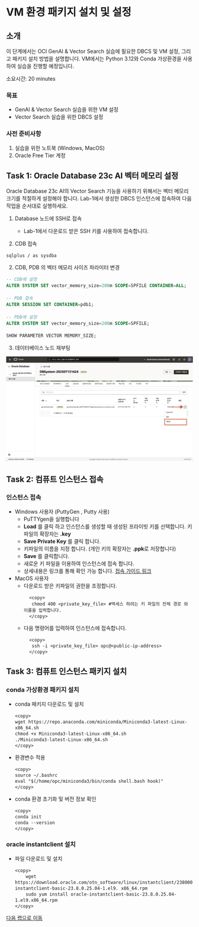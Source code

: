# VM 환경 패키지 설치 및 설정

## 소개

이 단계에서는 OCI GenAI & Vector Search 실습에 필요한 DBCS 및 VM 설정, 그리고 패키지 설치 방법을 설명합니다.
VM에서는 Python 3.12와 Conda 가상환경을 사용하여 실습을 진행할 예정입니다.

소요시간: 20 minutes

### 목표

- GenAI & Vector Search 실습을 위한 VM 설정
- Vector Search 실습을 위한 DBCS 설정

### 사전 준비사항

1. 실습을 위한 노트북 (Windows, MacOS)
1. Oracle Free Tier 계정

## Task 1: Oracle Database 23c AI 벡터 메모리 설정

Oracle Database 23c AI의 Vector Search 기능을 사용하기 위해서는 벡터 메모리 크기를 적절하게 설정해야 합니다.
Lab-1에서 생성한 DBCS 인스턴스에 접속하여 다음 작업을 순서대로 실행하세요.

1. Database 노드에 SSH로 접속

   - Lab-1에서 다운로드 받은 SSH 키를 사용하여 접속합니다.

1. CDB 접속

```shell
sqlplus / as sysdba
```

2. CDB, PDB 의 벡터 메모리 사이즈 파라미터 변경

```sql
-- CDB에 설정
ALTER SYSTEM SET vector_memory_size=200m SCOPE=SPFILE CONTAINER=ALL;

-- PDB 접속
ALTER SESSION SET CONTAINER=pdb1;

-- PDB에 설정
ALTER SYSTEM SET vector_memory_size=200m SCOPE=SPFILE;

SHOW PARAMETER VECTOR MEMORY_SIZE;
```

3. 데이터베이스 노드 재부팅

![Oracle DBCS Reboot](images/oci-dbcs-reboot.png " ")

## Task 2: 컴퓨트 인스턴스 접속

### 인스턴스 접속

- Windows 사용자 (PuttyGen , Putty 사용)
  - PuTTYgen을 실행합니다
  - **Load** 를 클릭 하고 인스턴스를 생성할 때 생성된 프라이빗 키를 선택합니다. 키 파일의 확장자는 **.key**
  - **Save Private Key** 를 클릭 합니다.
  - 키파일의 이름을 지정 합니다. (개인 키의 확장자는 **.ppk**로 저장합니다)
  - **Save** 를 클릭합니다.
  - 새로운 키 파일을 이용하여 인스턴스에 접속 합니다.
  - 상세내용은 링크를 통해 확인 가능 합니다. [접속 가이드 링크](https://docs.oracle.com/en-us/iaas/Content/Compute/Tasks/accessinginstance.htm#linux__putty)
- MacOS 사용자
  - 다운로드 받은 키파일의 권한을 조정합니다.
    ```shell
      <copy>
       chmod 400 <private_key_file> #엑세스 하려는 키 파일의 전체 경로 와 이름을 입력합니다.
      </copy>
    ```
  - 다음 명령어를 입력하여 인스턴스에 접속합니다.
    ```shell
      <copy>
       ssh -i <private_key_file> opc@<public-ip-address>
      </copy>
    ```

## Task 3: 컴퓨트 인스턴스 패키지 설치

### conda 가상환경 패키지 설치

- conda 패키지 다운로드 및 설치

  ```shell
  <copy>
  wget https://repo.anaconda.com/miniconda/Miniconda3-latest-Linux-x86_64.sh
  chmod +x Miniconda3-latest-Linux-x86_64.sh
  ./Miniconda3-latest-Linux-x86_64.sh
  </copy>
  ```

- 환경변수 적용

  ```shell
  <copy>
  source ~/.bashrc
  eval "$(/home/opc/miniconda3/bin/conda shell.bash hook)"
  </copy>
  ```

- conda 환경 초기화 및 버전 정보 확인

  ```shell
  <copy>
  conda init
  conda --version
  </copy>
  ```

### oracle instantclient 설치

- 파일 다운로드 및 설치
  ```shell
  <copy>
      wget https://download.oracle.com/otn_software/linux/instantclient/2380000/oracle-instantclient-basic-23.8.0.25.04-1.el9. x86_64.rpm
      sudo yum install oracle-instantclient-basic-23.8.0.25.04-1.el9.x86_64.rpm
  </copy>
  ```

[다음 랩으로 이동](#next)
